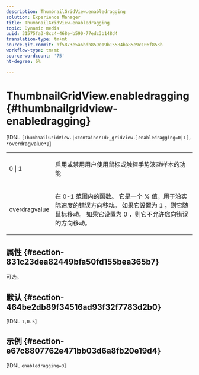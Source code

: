 ```yaml
---
description: ThumbnailGridView.enabledragging
solution: Experience Manager
title: ThumbnailGridView.enabledragging
topic: Dynamic media
uuid: 31575fa3-8cc4-468e-b590-77edc3b148d4
translation-type: tm+mt
source-git-commit: bf5873e5a6bdb859e19b15584ba85e9c106f853b
workflow-type: tm+mt
source-wordcount: '75'
ht-degree: 6%

---
```



# ThumbnailGridView.enabledragging{#thumbnailgridview-enabledragging}

[!DNL `[ThumbnailGridView.|<containerId>_gridView.]enabledragging=0|1[, *`overdragvalue`*]`]

<table id="table_B1363BFD20204093AAB326A1AB503B93"> 
 <tbody> 
  <tr> 
   <td> <p> <span class="codeph"> 0 | 1 </span> </p> </td> 
   <td> <p> 启用或禁用用户使用鼠标或触控手势滚动样本的功能 </p> </td> 
  </tr> 
  <tr> 
   <td> <p> <span class="codeph"> <span class="varname"> overdragvalue  </span> </span> </p> </td> 
   <td> <p> 在<span class="codeph"> 0-1 </span>范围内的函数。 它是一个<span class="codeph"> % </span>值，用于沿实际速度的错误方向移动。 如果它设置为<span class="codeph"> 1 </span>，则它随鼠标移动。 如果它设置为<span class="codeph"> 0 </span>，则它不允许您向错误的方向移动。 </p> </td> 
  </tr> 
 </tbody> 
</table>

## 属性 {#section-831c23dea82449bfa50fd155bea365b7}

可选。

## 默认 {#section-464be2db89f34516ad93f32f7783d2b0}

[!DNL `1,0.5`]

## 示例 {#section-e67c8807762e471bb03d6a8fb20e19d4}

[!DNL `enabledragging=0`]
